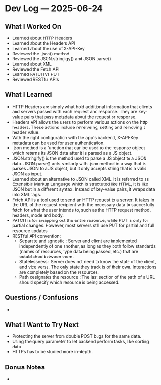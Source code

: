 # Dev Log — 2025-06-24

## What I Worked On

- Learned about HTTP Headers
- Learned about the Headers API
- Learned about the use of X-API-Key
- Reviewed the .json() method
- Reviewed the JSON.stringigy() and JSON.parse()
- Learned about XML
- Reviewed the Fetch API
- Learned PATCH vs PUT
- Reviewed RESTful APIs

## What I Learned

- HTTP Headers are simply what hold additional information that clients and
  servers passed with each request and response. They are key-value pairs that
  pass metadata about the request or response.
- Headers API allows the users to perform various actions on the http headers.
  These actions include retreiveing, setting and removing a header value.
- With the right configuration with the app's backend, X-API-Key metadata
  can be used for user authentication.
- .json method is a function that can be used to the response object which
  returns its JSON data after it is parsed as a JS object.
- JSON.stringify() is the method used to parse a JS object to a JSON data.
  JSON.parse() acts similarly with .json method in a way that is parses JSON
  to a JS object, but it only accepts string that is a valid JSON as input.
- Learned about an alternative to JSON called XML. It is referred to as
  Extensible Markup Language which is structuted like HTML, it is like JSON
  but in a different syntax. Instead of key-value pairs, it wraps data into
  XML tags.
- Fetch API is a tool used to send an HTTP request to a server. It takes in
  the URL of the request recipient with the necessary data to succesfully fetch
  for what the user intends to, such as the HTTP request method, headers, mode
  and body.
- PATCH is for swapping out the entire resource, while PUT is only for partial
  changes. However, most servers still use PUT for partial and full resource
  updates.
- RESTful API convention:
  - Separate and agnostic : Server and client are implemented independently of
    one another, as long as they both follow standards (names of resources,
    type data being passed, etc.) that are established between them.
  - Statelessness : Server does not need to know the state of the client, and
    vice versa. The only state they track is of their own. Interactions are
    completely based on the resources.
  - Path designates the resource : The last section of the path of a URL should
    specify which resource is being accessed.

## Questions / Confusions

-

## What I Want to Try Next

- Protecting the server from double POST bugs for the same data.
- Using the query parameter to let backend perform tasks, like sorting data.
- HTTPs has to be studied more in-depth.

## Bonus Notes

-
